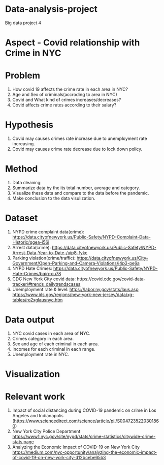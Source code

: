 # Data-analysis-project
Big data project 4

# Aspect - Covid relationship with Crime in NYC

# Problem

1. How covid 19 affects the crime rate in each area in NYC?
2. Age and Sex of criminals(accroding to area in NYC)
3. Covid and What kind of crimes increases/decreases?
4. Covid affects crime rates according to their salary?

# Hypothesis

1. Covid may causes crimes rate increase due to unemployment rate increasing.
2. Covid may causes crime rate decrease due to lock down policy.

# Method

1. Data cleaning
2. Summarize data by the its total number, average and category.
3. Visualize these data and compare to the data before the pandemic.
4. Make conclusion to the data visulization.

# Dataset

1. NYPD crime complaint data(crime):
https://data.cityofnewyork.us/Public-Safety/NYPD-Complaint-Data-Historic/qgea-i56i
2. Arrest data(crime):
https://data.cityofnewyork.us/Public-Safety/NYPD-Arrest-Data-Year-to-Date-/uip8-fykc
3. Parking violation(crime/traffic):
https://data.cityofnewyork.us/City-Government/Open-Parking-and-Camera-Violations/i4p3-pe6a
4. NYPD Hate Crimes:
https://data.cityofnewyork.us/Public-Safety/NYPD-Hate-Crimes/bqiq-cu78
5. CDC New York City covid data:
https://covid.cdc.gov/covid-data-tracker/#trends_dailytrendscases
6. Unemployment rate & level:
https://labor.ny.gov/stats/laus.asp
https://www.bls.gov/regions/new-york-new-jersey/data/xg-tables/ro2xglausnyc.htm

# Data output

1. NYC covid cases in each area of NYC.
2. Crimes category in each area.
3. Sex and age of each criminal in each area.
4. Incomes for each criminal in each range.
5. Unemployment rate in NYC.

# Visualization


# Relevant work

1. Impact of social distancing during COVID-19 pandemic on crime in Los Angeles and Indianapolis
(https://www.sciencedirect.com/science/article/pii/S0047235220301860)
2. New York City Police Department 
https://www1.nyc.gov/site/nypd/stats/crime-statistics/citywide-crime-stats.page
3. Analyzing the Economic Impact of COVID-19 on New York City 
https://medium.com/nyc-opportunity/analyzing-the-economic-impact-of-covid-19-on-new-york-city-d12bcebe65b3

